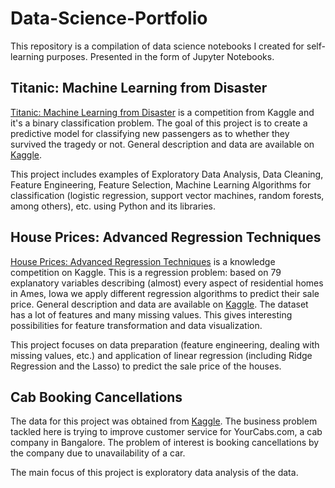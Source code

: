 # Data-Science-Portfolio
This repository is a compilation of data science notebooks I created for self-learning purposes. Presented in the form of Jupyter Notebooks.

## Titanic: Machine Learning from Disaster

[Titanic: Machine Learning from Disaster](https://github.com/JuanFargier/Data-Science-Portfolio/blob/master/Titanic.ipynb) is a competition from Kaggle and it's a binary classification problem. The goal of this project is to create a predictive model for classifying new passengers as to whether they survived the tragedy or not. General description and data are available on [Kaggle](https://www.kaggle.com/c/titanic).

This project includes examples of Exploratory Data Analysis, Data Cleaning, Feature Engineering, Feature Selection, Machine Learning Algorithms for classification (logistic regression, support vector machines, random forests, among others), etc. using Python and its libraries.


## House Prices: Advanced Regression Techniques

[House Prices: Advanced Regression Techniques](https://github.com/JuanFargier/Data-Science-Portfolio/blob/master/House_Prices.ipynb) is a knowledge competition on Kaggle. This is a regression problem: based on 79 explanatory variables describing (almost) every aspect of residential homes in Ames, Iowa we apply different regression algorithms to predict their sale price. General description and data are available on [Kaggle](https://www.kaggle.com/c/house-prices-advanced-regression-techniques). The dataset has a lot of features and many missing values. This gives interesting possibilities for feature transformation and data visualization.

This project focuses on data preparation (feature engineering, dealing with missing values, etc.) and application of linear regression (including Ridge Regression and the Lasso) to predict the sale price of the houses.


## Cab Booking Cancellations

The data for this project was obtained from [Kaggle](https://www.kaggle.com/c/predicting-cab-booking-cancellations). The business problem tackled here is trying to improve customer service for YourCabs.com, a cab company in Bangalore. The problem of interest is booking cancellations by the company due to unavailability of a car. 

The main focus of this project is exploratory data analysis of the data.
